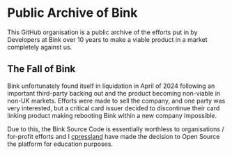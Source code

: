 # Public Archive of Bink

This GitHub organisation is a public archive of the efforts put in by Developers at Bink over 10 years to make a viable product in a market completely against us.

## The Fall of Bink

Bink unfortunately found itself in liquidation in April of 2024 following an important third-party backing out and the product becoming non-viable in non-UK markets. Efforts were made to sell the company, and one party was very interested, but a critical card issuer decided to discontinue their card linking product making rebooting Bink within a new company impossible.

Due to this, the Bink Source Code is essentially worthless to organisations / for-profit efforts and I [cpressland](https://github.com/cpressland) have made the decision to Open Source the platform for education purposes.
